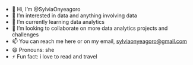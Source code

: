 - 👋 Hi, I’m @SylviaOnyeagoro
- 👀 I’m interested in data and anything involving data
- 🌱 I’m currently learning data analytics
- 💞️ I’m looking to collaborate on more data analytics projects and challenges
- 📫 You can reach me here or on my email, sylviaonyeagoro@gmail.com
- 😄 Pronouns: she
- ⚡ Fun fact: i love to read and travel

<!---
SylviaOnyeagoro/SylviaOnyeagoro is a ✨ special ✨ repository because its `README.md` (this file) appears on your GitHub profile.
You can click the Preview link to take a look at your changes.
--->
